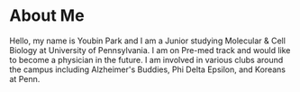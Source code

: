 # About Me #

Hello, my name is Youbin Park and I am a Junior studying Molecular & Cell Biology at University of Pennsylvania.
I am on Pre-med track and would like to become a physician in the future.
I am involved in various clubs around the campus including Alzheimer's Buddies, Phi Delta Epsilon, and Koreans at Penn.
